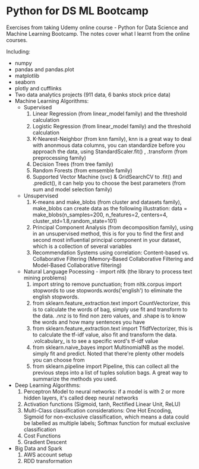# Python for DS ML Bootcamp
Exercises from taking Udemy online course - Python for Data Science and Machine Learning Bootcamp. The notes cover what I learnt from the online courses.

Including:
- numpy 
- pandas and pandas.plot
- matplotlib
- seaborn
- plotly and cufflinks
- Two data analytics projects (911 data, 6 banks stock price data)
- Machine Learning Algorithms:
  * Supervised
    1. Linear Regression (from linear_model family) and the threshold calculation
    2. Logistic Regression (from linear_model family) and the threshold calculation
    3. K-Nearest-Neighbor (from knn family), knn is a great way to deal with anonmous data columns, you can standardize before you approach the data, using StandardScaler.fit() , .transform (from preprocessing family)
    4. Decision Trees (from tree family)
    5. Random Forests (from emsemble family)
    6. Supported Vector Machine (svc) & GridSearchCV to .fit() and .predict(), it can help you to choose the best parameters (from sum and model selection family)
  * Unsupervised
    1. K-means and make_blobs (from cluster and datasets family), make_blobs can create data as the following illustration:
    data = make_blobs(n_samples=200, n_features=2, centers=4, cluster_std=1.8,random_state=101)
    2. Principal Component Analysis (from decomposition family), using in an unsupervised method, this is for you to find the first and second most influential principal component in your dataset, which is a collection of several variables
    3. Recommendation Systems using correlation: Content-based vs. Collaborative Filtering (Memory-Based Collaborative Filtering and Model-Based Collaborative filtering)
  * Natural Language Pocessing - import nltk (the library to process text mining problems)
    1. import string to remove punctuation; from nltk.corpus import stopwords to use stopwords.words('english') to eliminate the english stopwords.
    2. from sklearn.feature_extraction.text import CountVectorizer, this is to calculate the words of bag, simply use fit and transform to the data. .nnz is to find non zero values, and .shape is to know the words and how many sentences you have
    3. from sklearn.feature_extraction.text import TfidfVectorizer, this is to calculate the tf-idf value, also fit and transform the data. .volcabulary_ is to see a specific word's tf-idf value
    4. from sklearn.naive_bayes import MultinomialNB as the model. simply fit and predict. Noted that there're plenty other models you can choose from
    5. from sklearn.pipeline import Pipeline, this can collect all the previous steps into a list of tuples solution bags. A great way to summarize the methods you used. 
- Deep Learning Algorithms:
  1. Perceptron Model to neural networks: if a model is with 2 or more hidden layers, it's called deep neural networks
  2. Activation functions (Sigmoid, tanh, Rectified Linear Unit, ReLU)
  3. Multi-Class classification considerations: One Hot Encoding, Sigmoid for non-exclusive classification, which means a data could be labelled as multiple labels; Softmax function for mutual exclusive classification
  4. Cost Functions
  5. Gradient Descent
- Big Data and Spark
  1. AWS account setup
  2. RDD transformation
